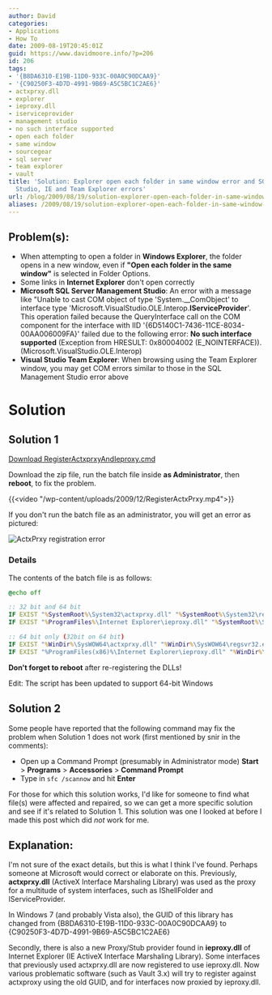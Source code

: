 ```yaml
---
author: David
categories:
- Applications
- How To
date: 2009-08-19T20:45:01Z
guid: https://www.davidmoore.info/?p=206
id: 206
tags:
- '{B8DA6310-E19B-11D0-933C-00A0C90DCAA9}'
- '{C90250F3-4D7D-4991-9B69-A5C5BC1C2AE6}'
- actxprxy.dll
- explorer
- ieproxy.dll
- iserviceprovider
- management studio
- no such interface supported
- open each folder
- same window
- sourcegear
- sql server
- team explorer
- vault
title: 'Solution: Explorer open each folder in same window error and SQL Management
  Studio, IE and Team Explorer errors'
url: /blog/2009/08/19/solution-explorer-open-each-folder-in-same-window-error-and-sql-management-studio-ie-and-team-explorer-errors/
aliases: /2009/08/19/solution-explorer-open-each-folder-in-same-window-error-and-sql-management-studio-ie-and-team-explorer-errors/
---
```


## Problem(s):

 * When attempting to open a folder in **Windows Explorer**, the folder opens in a new window, even if **"Open each folder in the same window"** is selected in Folder Options.
 * Some links in **Internet Explorer** don't open correctly
 * **Microsoft SQL Server Management Studio**: An error with a message like "Unable to cast COM object of type 'System._\_ComObject' to interface type 'Microsoft.VisualStudio.OLE.Interop.**IServiceProvider**'. This operation failed because the QueryInterface call on the COM component for the interface with IID '{6D5140C1-7436-11CE-8034-00AA006009FA}' failed due to the following error: **No such interface supported** (Exception from HRESULT: 0x80004002 (E\_NOINTERFACE)). (Microsoft.VisualStudio.OLE.Interop)
 * **Visual Studio Team Explorer**: When browsing using the Team Explorer window, you may get COM errors similar to those in the SQL Management Studio error above

# Solution

## Solution 1

[Download RegisterActxprxyAndIeproxy.cmd](/wp-content/uploads/2009/12/RegisterActxprxyAndIeproxy.zip)

Download the zip file, run the batch file inside **as Administrator**, then **reboot**, to fix the problem.

{{<video "/wp-content/uploads/2009/12/RegisterActxPrxy.mp4">}}

If you don't run the batch file as an administrator, you will get an error as pictured:

![ActxPrxy registration error](/wp-content/uploads/2009/08/ActxprxyRegisterError.png)

### Details

The contents of the batch file is as follows:

```cmd
@echo off

:: 32 bit and 64 bit
IF EXIST "%SystemRoot%\System32\actxprxy.dll" "%SystemRoot%\System32\regsvr32.exe" "%SystemRoot%\System32\actxprxy.dll"
IF EXIST "%ProgramFiles%\Internet Explorer\ieproxy.dll" "%SystemRoot%\System32\regsvr32.exe" "%ProgramFiles%\Internet Explorer\ieproxy.dll"

:: 64 bit only (32bit on 64 bit)
IF EXIST "%WinDir%\SysWOW64\actxprxy.dll" "%WinDir%\SysWOW64\regsvr32.exe" "%WinDir%\SysWOW64\actxprxy.dll"
IF EXIST "%ProgramFiles(x86)%\Internet Explorer\ieproxy.dll" "%WinDir%\SysWOW64\regsvr32.exe" "%ProgramFiles(x86)%\Internet Explorer\ieproxy.dll"
```

**Don't forget to reboot** after re-registering the DLLs!

Edit: The script has been updated to support 64-bit Windows

## Solution 2

Some people have reported that the following command may fix the problem when Solution 1 does not work (first mentioned by snir in the comments):

* Open up a Command Prompt (presumably in Administrator mode) **Start** > **Programs** > **Accessories** > **Command Prompt**
* Type in `sfc /scannow` and hit **Enter**

For those for which this solution works, I'd like for someone to find what file(s) were affected and repaired, so we can get a more specific solution and see if it's related to Solution 1. This solution was one I looked at before I made this post which did *not* work for me.

## Explanation:

I'm not sure of the exact details, but this is what I think I've found. Perhaps someone at Microsoft would correct or elaborate on this. Previously, **actxprxy.dll** (ActiveX Interface Marshaling Library) was used as the proxy for a multitude of system interfaces, such as IShellFolder and IServiceProvider. 

In Windows 7 (and probably Vista also), the GUID of this library has changed from {B8DA6310-E19B-11D0-933C-00A0C90DCAA9} to {C90250F3-4D7D-4991-9B69-A5C5BC1C2AE6}

Secondly, there is also a new Proxy/Stub provider found in **ieproxy.dll** of Internet Explorer (IE ActiveX Interface Marshaling Library). Some interfaces that previously used actxprxy.dll are now registered to use ieproxy.dll. Now various problematic software (such as Vault 3.x) will try to register against actxproxy using the old GUID, and for interfaces now proxied by ieproxy.dll.